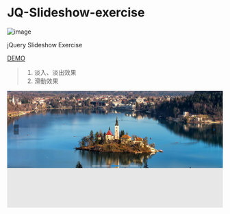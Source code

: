# JQ-Slideshow-exercise
![image](https://img.shields.io/badge/jQuery-exercise-brightgreen.svg)

jQuery Slideshow Exercise

[DEMO](https://jedchang.github.io/JQ-Slideshow/)



> 01. 淡入、淡出效果
> 02. 滑動效果

![image](https://github.com/jedchang/JQ-Slideshow/blob/master/preview.jpg)
